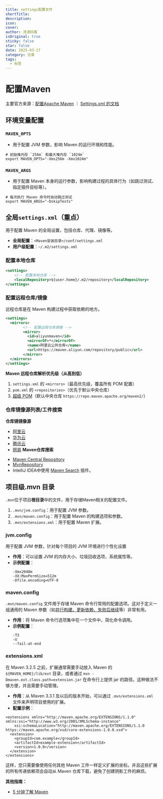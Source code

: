 ```yaml
---
title: settings配置文件
shortTitle: 
description: 
icon: 
cover: 
author: 流浪码客
isOriginal: true
sticky: false
star: false
date: 2025-03-17
category: 分类
tags:
  - 标签
---
```

# 配置Maven
主要官方来源：[配置Apache Maven](https://maven.apache.org/configure.html) ｜  [Settings.xml 的文档](https://maven.apache.org/settings.html)
## 环境变量配置
### `MAVEN_OPTS`
* 用于配置 JVM 参数，影响 Maven 的运行环境和性能。
```shell
# 初始堆内存 `256m` 和最大堆内存 `1024m`
export MAVEN_OPTS="-Xms256m -Xmx1024m"
```
### `MAVEN_ARGS`
* 用于配置 Maven 本身的运行参数，影响构建过程的具体行为（如跳过测试、指定插件目标等）。
```shell
# 每次执行 Maven 命令时自动跳过测试
export MAVEN_ARGS="-DskipTests"
```
## 全局`settings.xml`（重点）
用于配置 Maven 的全局设置，包括仓库、代理、镜像等。
* **全局配置**：`<Maven安装目录>/conf/settings.xml`
* **用户级配置**：`~/.m2/settings.xml`
### 配置本地仓库
```xml
<settings>
	<!-- 配置本地仓库 -->
	<localRepository>${user.home}/.m2/repository</localRepository>
</settings>
```
### 配置远程仓库/镜像
远程仓库是在 Maven 构建过程中获取依赖的地方。
```xml
<settings>
  <mirrors>
		<!-- 配置远程仓库镜像 -->
		<mirror>
		  <id>aliyunmaven</id>
		  <mirrorOf>*</mirrorOf>
		  <name>阿里云公共仓库</name>
		  <url>https://maven.aliyun.com/repository/public</url>
		</mirror>
  </mirrors>
</settings>
```
**Maven 远程仓库解析优先级（从高到低）**
1. `settings.xml` 的 `<mirrors>`（最高优先级，覆盖所有 POM 配置）
2. `pom.xml` 的 `<repositories>`（优先于默认中央仓库）
3. [超级 POM](https://www.codecopy.cn/post/2jjqwx)（默认中央仓库 `https://repo.maven.apache.org/maven2/`）
### 仓库镜像源列表/工件搜索
**仓库镜镜像源**
*  [阿里云](https://developer.aliyun.com/mvn/guide)
* [华为云](https://www.huaweicloud.com/special/maven-jingxiang.html)
* [腾讯云](https://mirrors.cloud.tencent.com/help/maven.html)
* [网易](https://mirrors.163.com/.help/maven.html)
**Maven仓库搜索**
- [Maven Central Repository](https://search.maven.org/)
- [MvnRepository](https://mvnrepository.com/)
- IntelliJ IDEA中使用 [Maven Search](https://plugins.jetbrains.com/plugin/17170-maven-search) 插件。

## 项目级.mvn 目录
`.mvn`位于项目**根目录**中的文件，用于存储Maven相关的配置文件。
1.  `.mvn/jvm.config`：用于配置 JVM 参数。
2. `.mvn/maven.config`：用于配置 Maven 的构建选项和参数。
3. `.mvn/extensions.xml`：用于配置 Maven 扩展。
### jvm.config
用于配置 JVM 参数，针对每个项目的 JVM 环境进行个性化设置
* **作用**：可以设置 JVM 的内存大小、垃圾回收选项、系统属性等。
* **示例配置**：
	```shell
	-Xmx2048m
	-XX:MaxPermSize=512m
	-Dfile.encoding=UTF-8
	```
### maven.config
`.mvn/maven.config` 文件用于存储 Maven 命令行常用的配置选项。这对于定义一组通用的 Maven 参数（如<u>并行构建、更新依赖、失败后继续</u>等）非常有用。
- **作用**：将 Maven 命令行选项集中在一个文件中，简化命令调用。
- **示例配置**：
	```shell
	-T3
	-U
	--fail-at-end
	```
### extensions.xml
在 Maven 3.2.5 之前，扩展通常需要手动放入 Maven 的 `${MAVEN_HOME}/lib/ext` 目录，或者通过 `mvn -Dmaven.ext.class.path=extension.jar` 在命令行上提供 jar 的路径。这种做法不够方便，并且需要手动管理。
- **作用**：从 Maven 3.3.1 及以后的版本开始，可以通过 `.mvn/extensions.xml` 文件来声明项目使用的扩展。
- **配置示例**：
```shell
<extensions xmlns="http://maven.apache.org/EXTENSIONS/1.1.0" xmlns:xsi="http://www.w3.org/2001/XMLSchema-instance"
    xsi:schemaLocation="http://maven.apache.org/EXTENSIONS/1.1.0 https://maven.apache.org/xsd/core-extensions-1.0.0.xsd">
  <extension>
    <groupId>com.example</groupId>
    <artifactId>example-extension</artifactId>
    <version>1.0.0</version>
  </extension>
</extensions>
```
这样，您只需要像使用任何其他 Maven 工件一样定义扩展的坐标。并且这些扩展的所有传递依赖项会自动从 Maven 仓库下载，避免了创建阴影工件的麻烦。

**其他指南：**
* [5 分钟了解 Maven](https://maven.apache.org/guides/getting-started/maven-in-five-minutes.html)
